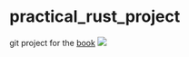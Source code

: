 # practical_rust_project

git project for the <a href="https://www.amazon.sg/Practical-Rust-Projects-Computing-Applications/dp/1484255984">book</a> 
<img src="https://m.media-amazon.com/images/I/71SqecRdKsL._SY385_.jpg" />
